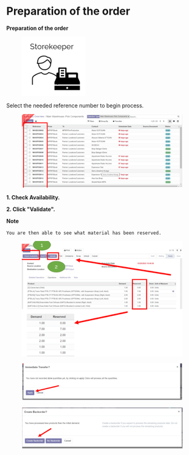 # Preparation of the order

**Preparation of the order**

<figure><img src="../../../.gitbook/assets/image (38).png" alt=""><figcaption></figcaption></figure>

Select the needed reference number to begin process.

<figure><img src="../../../.gitbook/assets/image (39).png" alt=""><figcaption></figcaption></figure>

**1. Check Availability.**&#x20;

**2. Click "Validate".**

**Note**

```
You are then able to see what material has been reserved.
```

<figure><img src="../../../.gitbook/assets/image (40).png" alt=""><figcaption></figcaption></figure>

<figure><img src="../../../.gitbook/assets/image (41).png" alt=""><figcaption></figcaption></figure>

<figure><img src="../../../.gitbook/assets/image (42).png" alt=""><figcaption></figcaption></figure>

